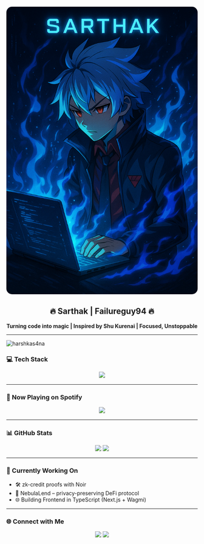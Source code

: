 <!-- Profile README for @Failureguy94 -->

<p align="center">
  <img src="Assets/f3e823a7-64c5-4cb3-ba14-6e72e76e1dfc.png" alt="Sarthak's GitHub Banner" style="border-radius: 15px;" />
</p>

<h2 align="center">🔥 Sarthak | Failureguy94 🔥</h2>

<p align="center">
  <strong>Turning code into magic | Inspired by Shu Kurenai | Focused, Unstoppable</strong>
</p>

---
<p align="left"> <img src="https://komarev.com/ghpvc/?username=harshkas4na&label=Profile%20views&color=0e75b6&style=flat" alt="harshkas4na" /> </p>

### 💻 Tech Stack

<p align="center">
  <img src="https://skillicons.dev/icons?i=ts,react,nextjs,solidity,tailwind,git,github,vscode,linux,vercel,hardhat,figma" />
</p>

---

### 🎷 Now Playing on Spotify

<p align="center">
  <img src="https://spotify-github-profile.vercel.app/api/view?uid=31kvjvr4pyl6x5t76oo6oklvc554&cover_image=true&theme=novatorem&bar_color=53b14f&bar_color_cover=true" />
</p>

---

### 📊 GitHub Stats

<p align="center">
  <img src="https://github-readme-stats.vercel.app/api?username=Failureguy94&show_icons=true&theme=radical" width="47%" />
  <img src="https://streak-stats.demolab.com?user=Failureguy94&theme=radical" width="47%" />
</p>

---

### 🧠 Currently Working On
- 🛠️ zk-credit proofs with Noir
- 🔐 NebulaLend – privacy-preserving DeFi protocol
- 🌐 Building Frontend in TypeScript (Next.js + Wagmi)

---

### 🌐 Connect with Me

<p align="center">
  <a href="https://github.com/Failureguy94"><img src="https://img.shields.io/badge/GitHub-100000?style=for-the-badge&logo=github&logoColor=white"/></a>
  <a href="https://open.spotify.com/user/31kvjvr4pyl6x5t76oo6oklvc554"><img src="https://img.shields.io/badge/Spotify-1ED760?style=for-the-badge&logo=spotify&logoColor=white"/></a>
</p>

